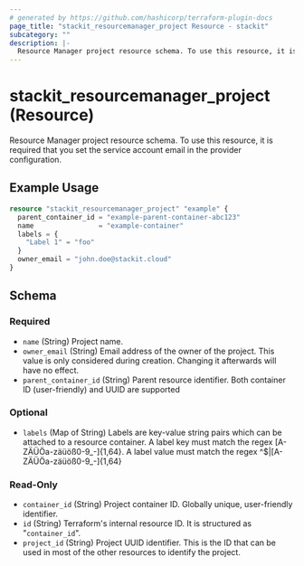 ```yaml
---
# generated by https://github.com/hashicorp/terraform-plugin-docs
page_title: "stackit_resourcemanager_project Resource - stackit"
subcategory: ""
description: |-
  Resource Manager project resource schema. To use this resource, it is required that you set the service account email in the provider configuration.
---
```


# stackit_resourcemanager_project (Resource)

Resource Manager project resource schema. To use this resource, it is required that you set the service account email in the provider configuration.

## Example Usage

```terraform
resource "stackit_resourcemanager_project" "example" {
  parent_container_id = "example-parent-container-abc123"
  name                = "example-container"
  labels = {
    "Label 1" = "foo"
  }
  owner_email = "john.doe@stackit.cloud"
}
```

<!-- schema generated by tfplugindocs -->
## Schema

### Required

- `name` (String) Project name.
- `owner_email` (String) Email address of the owner of the project. This value is only considered during creation. Changing it afterwards will have no effect.
- `parent_container_id` (String) Parent resource identifier. Both container ID (user-friendly) and UUID are supported

### Optional

- `labels` (Map of String) Labels are key-value string pairs which can be attached to a resource container. A label key must match the regex [A-ZÄÜÖa-zäüöß0-9_-]{1,64}. A label value must match the regex ^$|[A-ZÄÜÖa-zäüöß0-9_-]{1,64}

### Read-Only

- `container_id` (String) Project container ID. Globally unique, user-friendly identifier.
- `id` (String) Terraform's internal resource ID. It is structured as "`container_id`".
- `project_id` (String) Project UUID identifier. This is the ID that can be used in most of the other resources to identify the project.